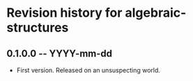 # Revision history for algebraic-structures

## 0.1.0.0  -- YYYY-mm-dd

* First version. Released on an unsuspecting world.
